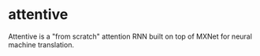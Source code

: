 # attentive

Attentive is a "from scratch" attention RNN built on top of MXNet for neural machine translation.
